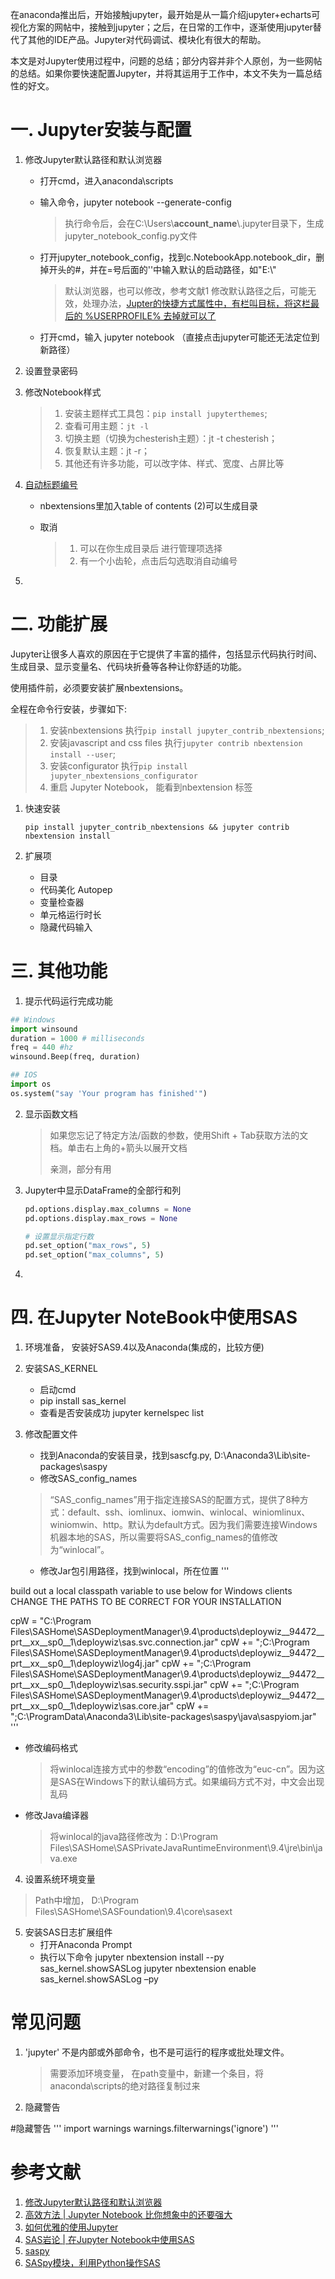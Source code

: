 

在anaconda推出后，开始接触jupyter，最开始是从一篇介绍jupyter+echarts可视化方案的网帖中，接触到jupyter；之后，在日常的工作中，逐渐使用jupyter替代了其他的IDE产品。Jupyter对代码调试、模块化有很大的帮助。

本文是对Jupyter使用过程中，问题的总结；部分内容并非个人原创，为一些网帖的总结。如果你要快速配置Jupyter，并将其运用于工作中，本文不失为一篇总结性的好文。

# 一. Jupyter安装与配置
1. 修改Jupyter默认路径和默认浏览器

   - 打开cmd，进入anaconda\scripts

   - 输入命令，jupyter notebook --generate-config

     > 执行命令后，会在C:\Users\\**account_name**\\.jupyter目录下，生成jupyter_notebook_config.py文件

   - 打开jupyter_notebook_config，找到c.NotebookApp.notebook_dir，删掉开头的#，并在=号后面的''中输入默认的启动路径，如"E:\\"

     > 默认浏览器，也可以修改，参考文献1
     > 修改默认路径之后，可能无效，处理办法，[Jupter的快捷方式属性中，有栏叫目标，将这栏最后的 %USERPROFILE% 去掉就可以了](https://blog.csdn.net/mirrorui_/article/details/80605613)

   - 打开cmd，输入 jupyter notebook （直接点击jupyter可能还无法定位到新路径）

2. 设置登录密码

3. 修改Notebook样式

   > 1. 安装主题样式工具包：`pip install jupyterthemes`;
   > 2. 查看可用主题：`jt -l`
   > 3. 切换主题（切换为chesterish主题）：jt -t chesterish；
   > 4. 恢复默认主题：jt -r；
   > 5. 其他还有许多功能，可以改字体、样式、宽度、占屏比等

4. [自动标题编号](https://blog.csdn.net/weixin_43360896/article/details/113753997)

   - nbextensions里加入table of contents (2)可以生成目录

   - 取消

     > 1. 可以在你生成目录后 进行管理项选择
     > 2. 有一个小齿轮，点击后勾选取消自动编号

5. 

# 二. 功能扩展

Jupyter让很多人喜欢的原因在于它提供了丰富的插件，包括显示代码执行时间、生成目录、显示变量名、代码块折叠等各种让你舒适的功能。

使用插件前，必须要安装扩展nbextensions。

全程在命令行安装，步骤如下:

> 1. 安装nbextensions 执行`pip install jupyter_contrib_nbextensions`;
> 2. 安装javascript and css files 执行`jupyter contrib nbextension install --user`;
> 3. 安装configurator 执行`pip install jupyter_nbextensions_configurator`
> 4. 重启 Jupyter Notebook， 能看到nbextension 标签

1. 快速安装

   ```python3
   pip install jupyter_contrib_nbextensions && jupyter contrib nbextension install 
   ```

2. 扩展项

   - 目录
   - 代码美化 Autopep
   - 变量检查器
   - 单元格运行时长
   - 隐藏代码输入

# 三. 其他功能

1. 提示代码运行完成功能

```python
## Windows
import winsound
duration = 1000 # milliseconds
freq = 440 #hz
winsound.Beep(freq, duration)

## IOS
import os
os.system("say 'Your program has finished'")
```

2. 显示函数文档

   > 如果您忘记了特定方法/函数的参数，使用Shift + Tab获取方法的文档。单击右上角的+箭头以展开文档
   >
   > 亲测，部分有用

3. Jupyter中显示DataFrame的全部行和列

   ```python
   pd.options.display.max_columns = None
   pd.options.display.max_rows = None
   
   # 设置显示指定行数
   pd.set_option("max_rows", 5)
   pd.set_option("max_columns", 5)
   ```

4. 

# 四. 在Jupyter NoteBook中使用SAS
1. 环境准备， 安装好SAS9.4以及Anaconda(集成的，比较方便)
2. 安装SAS_KERNEL
	- 启动cmd
	- pip install sas_kernel
	- 查看是否安装成功 jupyter kernelspec list

3. 修改配置文件
	- 找到Anaconda的安装目录，找到sascfg.py, D:\Anaconda3\Lib\site-packages\saspy
	- 修改SAS_config_names
	> “SAS_config_names”用于指定连接SAS的配置方式，提供了8种方式：default、ssh、iomlinux、iomwin、winlocal、winiomlinux、winiomwin、http。默认为default方式。因为我们需要连接Windows机器本地的SAS，所以需要将SAS_config_names的值修改为“winlocal”。

	- 修改Jar包引用路径，找到winlocal，所在位置
	'''
	

build out a local classpath variable to use below for Windows clients   CHANGE THE PATHS TO BE CORRECT FOR YOUR INSTALLATION 

cpW  =  "C:\\Program Files\\SASHome\\SASDeploymentManager\\9.4\\products\\deploywiz__94472__prt__xx__sp0__1\\deploywiz\\sas.svc.connection.jar"
cpW += ";C:\\Program Files\\SASHome\\SASDeploymentManager\\9.4\\products\\deploywiz__94472__prt__xx__sp0__1\\deploywiz\\log4j.jar"
cpW += ";C:\\Program Files\\SASHome\\SASDeploymentManager\\9.4\\products\\deploywiz__94472__prt__xx__sp0__1\\deploywiz\\sas.security.sspi.jar"
	cpW += ";C:\\Program Files\\SASHome\\SASDeploymentManager\\9.4\\products\\deploywiz__94472__prt__xx__sp0__1\\deploywiz\\sas.core.jar"
cpW += ";C:\\ProgramData\\Anaconda3\\Lib\\site-packages\\saspy\\java\\saspyiom.jar"
	'''
	
- 修改编码格式
	
	> 将winlocal连接方式中的参数“encoding”的值修改为“euc-cn”。因为这是SAS在Windows下的默认编码方式。如果编码方式不对，中文会出现乱码
	
- 修改Java编译器
	> 将winlocal的java路径修改为：D:\\Program Files\\SASHome\\SASPrivateJavaRuntimeEnvironment\\9.4\\jre\\bin\\java.exe
	
4. 设置系统环境变量
	
> Path中增加， D:\Program Files\SASHome\SASFoundation\9.4\core\sasext

5. 安装SAS日志扩展组件
	- 打开Anaconda Prompt
	- 执行以下命令
	jupyter nbextension install --py sas_kernel.showSASLog
	jupyter nbextension enable sas_kernel.showSASLog –py

# 常见问题

1. 'jupyter' 不是内部或外部命令，也不是可运行的程序或批处理文件。

	> 需要添加环境变量， 在path变量中，新建一个条目，将anaconda\scripts的绝对路径复制过来

2. 隐藏警告

#隐藏警告
'''
import warnings
warnings.filterwarnings('ignore')
'''

# 参考文献
1. [修改Jupyter默认路径和默认浏览器](https://blog.csdn.net/caterfreelyf/article/details/79774311)
2. [高效方法 | Jupyter Notebook 比你想象中的还要强大](https://zhuanlan.zhihu.com/p/52499765)
3. [如何优雅的使用Jupyter](https://www.zhihu.com/question/59392251)
4. [SAS岩论 | 在Jupyter Notebook中使用SAS](https://www.sohu.com/a/218339423_278472)
5. [saspy](https://sassoftware.github.io/saspy/index.html)
6. [SASpy模块，利用Python操作SAS](https://cloud.tencent.com/developer/news/231802)

